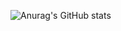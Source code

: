 ![Anurag's GitHub stats](https://github-readme-stats.vercel.app/api?username=ygqygq2&show_icons=true&theme=radical)
